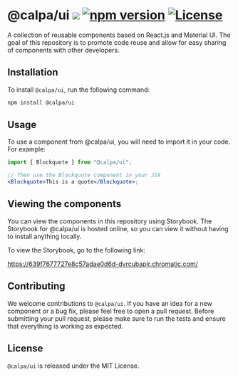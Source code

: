 # @calpa/ui <a href="https://github.com/storybooks/storybook" target="_blank"><img src="https://raw.githubusercontent.com/storybooks/brand/master/badge/badge-storybook.svg"></a> [![npm version](https://img.shields.io/npm/v/@calpa/ui.svg)](https://www.npmjs.com/package/@calpa/ui) [![License](https://img.shields.io/npm/l/@calpa/ui.svg)](LICENSE)

A collection of reusable components based on React.js and Material UI. The goal of this repository is to promote code reuse and allow for easy sharing of components with other developers.

## Installation

To install `@calpa/ui`, run the following command:

```bash
npm install @calpa/ui
```

## Usage

To use a component from @calpa/ui, you will need to import it in your code. For example:

```jsx
import { Blockquote } from "@calpa/ui";

// Then use the Blockquote component in your JSX
<Blockquote>This is a quote</Blockquote>;
```

## Viewing the components

You can view the components in this repository using Storybook. The Storybook for @calpa/ui is hosted online, so you can view it without having to install anything locally.

To view the Storybook, go to the following link:

https://639f7677727e8c57adae0d6d-dvrcubapjr.chromatic.com/

## Contributing

We welcome contributions to `@calpa/ui`. If you have an idea for a new component or a bug fix, please feel free to open a pull request. Before submitting your pull request, please make sure to run the tests and ensure that everything is working as expected.

## License

`@calpa/ui` is released under the MIT License.
